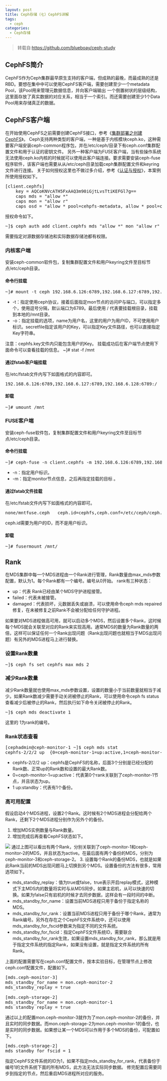 ```yaml
---
layout: post
title: Ceph存储（七）CephFS详解
tags: 
  - ceph
categories:
  - Ceph存储
---
```

>转载自:https://github.com/blueboay/ceph-study

## CephFS简介
CephFS作为Ceph集群最早原生支持的客户端，但成熟的最晚，而最成熟的还是RBD。要想在集中中可以使用CephFS客户端，需要创建至少一个metadata Pool，该Pool用来管理元数据信息，并向客户端输出 一个倒置树状的层级结构，这里面存放了真实数据的对应关系，相当于一个索引。而还需要创建至少1个Data Pool用来存储真正的数据。
<!-- more -->
## CephFS客户端
在开始使用CephFS之前需要创建CephFS接口，参考《[集群部署之创建CephFS](https://www.linux-note.cn/?p=85#cephfs)》。 
Ceph支持两种类型的客户端，一种是基于内核模块ceph.ko，这种需要客户端安装ceph-common程序包，并在/etc/ceph/目录下有ceph.conf集群配置文件和用于认证的密钥文件。
另外一种客户端为FUSE客户端，当有些操作系统无法使用ceph.ko内核的时候就可以使用此客户端连接。要求需要安装ceph-fuse程序软件，该客户端也需要从从/etc/ceph目录加载ceph集群配置文件和keyring文件进行连接。 
关于如何授权这里也不做过多介绍，参考《[认证与授权](https://www.linux-note.cn/?p=179)》，本案例所使用授权如下。

<pre>
[client.cephfs]
	key = AQCoKNVcATH5FxAAQ3m90iGjtLvsTtiKEFGl7g==
	caps mds = "allow *"
	caps mon = "allow r"
	caps osd = "allow * pool=cehpfs-metadata, allow * pool=cehpfs-data"
</pre>
授权命令如下。

<pre>
~]$ ceph auth add client.cephfs mds "allow *" mon "allow r" osd "allow * pool=cehpfs-metadata, allow * pool=cehpfs-data"
</pre>
需要指定对源数据存储池和实际数据存储池都有权限。
### 内核客户端
安装ceph-common软件包，复制集群配置文件和用户keyring文件至目标节点/etc/ceph目录。
#### 命令行挂载

<pre>
~]# mount -t ceph 192.168.6.126:6789,192.168.6.127:6789,192.168.6.128:6789:/ /mnt -o name=cephfs,secretfile=/etc/ceph/cephfs.key
</pre>
  * -t：指定使用ceph协议，接着后面指定mon节点的访问IP与端口，可以指定多个，使用逗号分隔，默认端口为6789。最后使用  / 代表要挂载根目录，挂载到本地的/mnt目录。
  * -o：指定挂载的选项，name为用户名，这里的用户为用户ID，不可使用用户标识。secretfile指定该用户的Key，可以指定Key文件路径，也可以直接指定Key字符串。

注意：cephfs.key文件内只能包含用户的Key。
挂载成功后在客户端节点使用下面命令可以查看挂载的信息。
~]# stat -f /mnt
#### 通过fstab客户端挂载
在/etc/fstab文件内写下如面格式的内容即可。

<pre>
192.168.6.126:6789,192.168.6.127:6789,192.168.6.128:6789:/	/mnt	ceph	name=cephfs,secretfile=/etc/ceph/cephfs.key,_netdev,noatime 0 0
</pre>
#### 卸载

<pre>
~]# umount /mnt
</pre>
### FUSE客户端
安装ceph-fuse软件包，复制集群配置文件和用户keyring文件至目标节点/etc/ceph目录。 
#### 命令行挂载

<pre>
~]# ceph-fuse -n client.cephfs -m 192.168.6.126:6789,192.168.6.127:6789,192.168.6.128:6789 /mnt/
</pre>
  * -n：指定用户标识。
  * -m：指定monitor节点信息，之后再指定挂载的目标 。
#### 通过fatab文件挂载
在/etc/fstab文件内写下如面格式的内容即可。 

<pre>
none/mntfuse.ceph   ceph.id=cephfs,ceph.conf=/etc/ceph/ceph.conf,_netdev,noatime 0 0
</pre>
ceph.id需要为用户的ID，而不是用户标识。
#### 卸载

<pre>
~]# fusermount /mnt/
</pre>
## Rank
在MDS集群中每一个MDS进程由一个Rank进行管理，Rank数量由max_mds参数配置，默认为1。每个Rank都有一个编号。编号从0开始。
rank有三种状态：
  * up：代表 Rank已经由某个MDS守护进程接管。
  * failed：代表未被接管。
  * damaged：代表损坏，元数据丢失或崩溃，可以使用命令ceph mds repaired修复，在未被修复之前Rank不会被分配给任何守护进程。

如果要对MDS进程做高可用，就可以启动多个MDS，然后设置多个Rank，这时候每个MDS就会关联至对应的Rank来实现高用。通常MDS的数量为Rank数量的两倍，这样可以保证任何一个Rank出现问题（Rank出现问题也就相当于MDS出现问题）有另外的MDS进程马上进行替换。
### 设置Rank数量

<pre>
~]$ ceph fs set cephfs max_mds 2
</pre>
### 减少Rank数量
减少Rank数量就也使用max_mds参数设置，设置的数量小于当前数量就相当于减少。如果Rank数减少需要手动关闭被停止的Rank，可以使用命令ceph fs status查看减少后被停止的Rank，然后执行如下命令关闭被停止的Rank。

<pre>
~]$ ceph mds deactivate 1
</pre>
这里的 1为rank的编号。
### Rank状态查看

<pre>
[cephadmin@ceph-monitor-1 ~]$ ceph mds stat
cephfs-2/2/2 up  {0=ceph-monitor-1=up:active,1=ceph-monitor-2=up:active}, 1 up:standby
</pre>
  * cephfs-2/2/2 up：cephfs是CephFS的名称，后面3个分别是已经分配的 Rank数、正常up的Rank数和设置的最大Rank数。
  * 0=ceph-monitor-1=up:active：代表第0个rank关联到了ceph-monitor-1节点，并且状态为up。
  * 1 up:standby：代表有1个备份。 
### 高可用配置
假设启动4个MDS进程，设置2个Rank。这时候有2个MDS进程会分配给两个Rank，还剩下2个MDS进程分别作为另外个的备份。
1.  增加MDS实例数量与Rank数量。
2.  增加完成后再查看CephFS状态如下。

[![](http://121.43.168.35/wp-content/uploads/2019/05/1-4-1024x479.png)](https://www.linux-note.cn/wp-content/uploads/2019/05/1-4.png)
通过上图可以看出有两个Rank，分别关联到了ceph-monitor-1和ceph-monitor-2的MDS，并且状态为active。在最后面有两个备份的MDS，分别为ceph-monitor-3和ceph-storage-2。 
3.  设置每个Rank的备份MDS，也就是如果此Rank当前的MDS出现问题马上切换到另个MDS。设置备份的方法有很多，常用选项如下。
  * mds_standby_replay：值为true或false，true表示开启replay模式，这种模式下主MDS内的数量将实时与从MDS同步。如果主宕机，从可以快速的切换。如果为false只有宕机的时候才去同步数据，这样会有一段时间的中断。
  * mds_standby_for_name：设置当前MDS进程只用于备份于指定名称的MDS。
  * mds_standby_for_rank：设置当前MDS进程只用于备份于哪个Rank，通常为Rank编号。另外在存在之个CephFS文件系统中，还可以使用mds_standby_for_fscid参数来为指定不同的文件系统。
  * mds_standby_for_fscid：指定CephFS文件系统ID，需要联合mds_standby_for_rank生效，如果设置mds_standby_for_rank，那么就是用于指定文件系统的指定Rank，如果没有设置，就是指定文件系统的所有Rank。

上面的配置需要写在ceph.conf配置文件，按本实验目标，在管理节点上修改ceph.conf配置文件，配置如下。

<pre>
[mds.ceph-monitor-3]
mds_standby_for_name = mon.ceph-monitor-2
mds_standby_replay = true

[mds.ceph-storage-2]
mds_standby_for_name = mon.ceph-monitor-1
mds_standby_replay = true
</pre>
通过以上的配置mon.ceph-monitor-3就作为了mon.ceph-monitor-2的备份，并且实时的同步数据。而mon.ceph-storage-2为mon.ceph-monitor-1的备份，也是实时的同步数据。如果想让某一个MDS可以作用于多个MDS的备份，可配置如下。

<pre>
[mds.ceph-storage-2]
mds_standby_for_fscid = 1
</pre>
指定CephFS文件系统的ID为1，如果不指定mds_standby_for_rank，代表备份于编号1的文件系统下面的所有MDS，此方法无法实际同步数据。
修完配置后需要同步到指定的节点，然后重启MDS进程所对应的服务。
